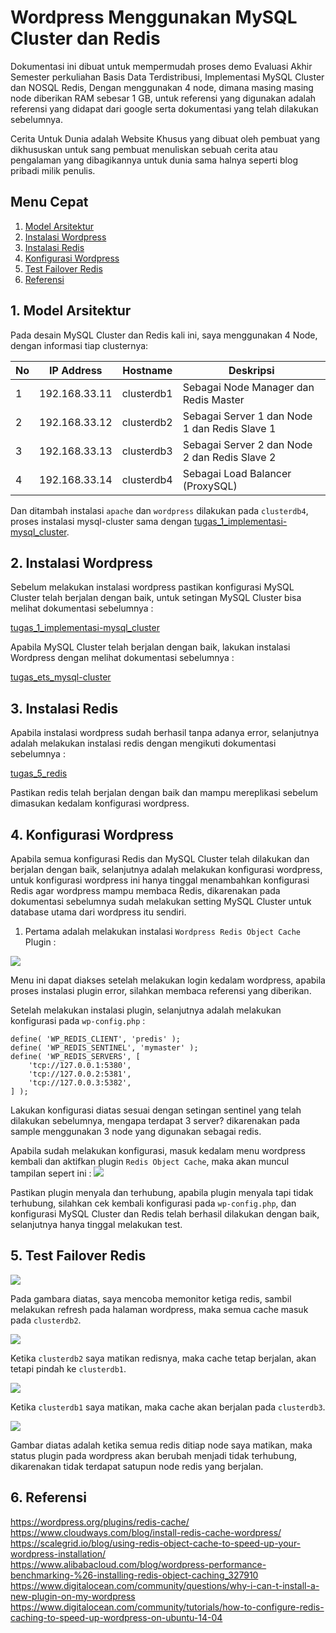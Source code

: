 # Wordpress Menggunakan MySQL Cluster dan Redis
Dokumentasi ini dibuat untuk mempermudah proses demo Evaluasi Akhir Semester perkuliahan Basis Data Terdistribusi, Implementasi MySQL Cluster dan NOSQL Redis, Dengan menggunakan 4 node, dimana masing masing node diberikan RAM sebesar 1 GB, untuk referensi yang digunakan adalah referensi yang didapat dari google serta dokumentasi yang telah dilakukan sebelumnya.

Cerita Untuk Dunia adalah Website Khusus yang dibuat oleh pembuat yang dikhususkan untuk sang pembuat menuliskan sebuah cerita atau pengalaman yang dibagikannya untuk dunia sama halnya seperti blog pribadi milik penulis.

## Menu Cepat
1. [Model Arsitektur](#1-model-arsitektur)
2. [Instalasi Wordpress](#2-instalasi-wordpress)
3. [Instalasi Redis](#3-instalasi-redis)
4. [Konfigurasi Wordpress](#4-konfigurasi-wordpress)
5. [Test Failover Redis](#5-test-failover-redis)
6. [Referensi](#6-referensi)

## 1. Model Arsitektur
Pada desain MySQL Cluster dan Redis kali ini, saya menggunakan 4 Node, dengan informasi tiap clusternya:

| No | IP Address | Hostname | Deskripsi |
| --- | --- | --- | --- |
| 1 | 192.168.33.11 | clusterdb1 | Sebagai Node Manager dan Redis Master |
| 2 | 192.168.33.12 | clusterdb2 | Sebagai Server 1 dan Node 1 dan Redis Slave 1 |
| 3 | 192.168.33.13 | clusterdb3 | Sebagai Server 2 dan Node 2 dan Redis Slave 2|
| 4 | 192.168.33.14 | clusterdb4 | Sebagai Load Balancer (ProxySQL) |

Dan ditambah instalasi ``apache`` dan ``wordpress`` dilakukan pada ``clusterdb4``, proses instalasi mysql-cluster sama dengan [tugas_1_implementasi-mysql_cluster](https://github.com/ahmadkikok/bdt_2019/tree/master/tugas_1_implementasi-mysql_cluster).

## 2. Instalasi Wordpress
Sebelum melakukan instalasi wordpress pastikan konfigurasi MySQL Cluster telah berjalan dengan baik, untuk setingan MySQL Cluster bisa melihat dokumentasi sebelumnya :

[tugas_1_implementasi-mysql_cluster](https://github.com/ahmadkikok/bdt_2019/tree/master/tugas_1_implementasi-mysql_cluster)

Apabila MySQL Cluster telah berjalan dengan baik, lakukan instalasi Wordpress dengan melihat dokumentasi sebelumnya :

[tugas_ets_mysql-cluster](https://github.com/ahmadkikok/bdt_2019/tree/master/tugas_ets_mysql-cluster)

## 3. Instalasi Redis
Apabila instalasi wordpress sudah berhasil tanpa adanya error, selanjutnya adalah melakukan instalasi redis dengan mengikuti dokumentasi sebelumnya :

[tugas_5_redis](https://github.com/ahmadkikok/bdt_2019/tree/master/tugas_5_redis)

Pastikan redis telah berjalan dengan baik dan mampu mereplikasi sebelum dimasukan kedalam konfigurasi wordpress.

## 4. Konfigurasi Wordpress
Apabila semua konfigurasi Redis dan MySQL Cluster telah dilakukan dan berjalan dengan baik, selanjutnya adalah melakukan konfigurasi wordpress, untuk konfigurasi wordpress ini hanya tinggal menambahkan konfigurasi Redis agar wordpress mampu membaca Redis, dikarenakan pada dokumentasi sebelumnya sudah melakukan setting MySQL Cluster untuk database utama dari wordpress itu sendiri.

1. Pertama adalah melakukan instalasi ``Wordpress Redis Object Cache`` Plugin :

![](/tugas_eas_mysql-redis/screenshoot/install_redis_cache_wordpress.PNG)

Menu ini dapat diakses setelah melakukan login kedalam wordpress, apabila proses instalasi plugin error, silahkan membaca referensi yang diberikan.

Setelah melakukan instalasi plugin, selanjutnya adalah melakukan konfigurasi pada ``wp-config.php`` :
```
define( 'WP_REDIS_CLIENT', 'predis' );
define( 'WP_REDIS_SENTINEL', 'mymaster' );
define( 'WP_REDIS_SERVERS', [
    'tcp://127.0.0.1:5380',
    'tcp://127.0.0.2:5381',
    'tcp://127.0.0.3:5382',
] );
```

Lakukan konfigurasi diatas sesuai dengan setingan sentinel yang telah dilakukan sebelumnya, mengapa terdapat 3 server? dikarenakan pada sample menggunakan 3 node yang digunakan sebagai redis.

Apabila sudah melakukan konfigurasi, masuk kedalam menu wordpress kembali dan aktifkan plugin ``Redis Object Cache``, maka akan muncul tampilan sepert ini :
![](/tugas_eas_mysql-redis/screenshoot/plugin_redis_on.PNG)

Pastikan plugin menyala dan terhubung, apabila plugin menyala tapi tidak terhubung, silahkan cek kembali konfigurasi pada ``wp-config.php``, dan konfigurasi MySQL Cluster dan Redis telah berhasil dilakukan dengan baik, selanjutnya hanya tinggal melakukan test.

## 5. Test Failover Redis
![](/tugas_eas_mysql-redis/screenshoot/redis_test_1.PNG)

Pada gambara diatas, saya mencoba memonitor ketiga redis, sambil melakukan refresh pada halaman wordpress, maka semua cache masuk pada ``clusterdb2``.

![](/tugas_eas_mysql-redis/screenshoot/redis_test_2.PNG)

Ketika ``clusterdb2`` saya matikan redisnya, maka cache tetap berjalan, akan tetapi pindah ke ``clusterdb1``.

![](/tugas_eas_mysql-redis/screenshoot/redis_test_3.PNG)

Ketika ``clusterdb1`` saya matikan, maka cache akan berjalan pada ``clusterdb3``.

![](/tugas_eas_mysql-redis/screenshoot/redis_test_4.PNG)

Gambar diatas adalah ketika semua redis ditiap node saya matikan, maka status plugin pada wordpress akan berubah menjadi tidak terhubung, dikarenakan tidak terdapat satupun node redis yang berjalan.

## 6. Referensi
https://wordpress.org/plugins/redis-cache/                                                                     
https://www.cloudways.com/blog/install-redis-cache-wordpress/                                                    
https://scalegrid.io/blog/using-redis-object-cache-to-speed-up-your-wordpress-installation/                     
https://www.alibabacloud.com/blog/wordpress-performance-benchmarking-%26-installing-redis-object-caching_327910   
https://www.digitalocean.com/community/questions/why-i-can-t-install-a-new-plugin-on-my-wordpress             
https://www.digitalocean.com/community/tutorials/how-to-configure-redis-caching-to-speed-up-wordpress-on-ubuntu-14-04